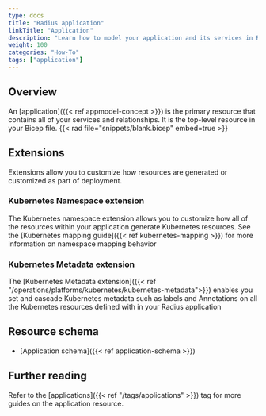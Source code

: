 ```yaml
---
type: docs
title: "Radius application"
linkTitle: "Application"
description: "Learn how to model your application and its services in Radius"
weight: 100
categories: "How-To"
tags: ["application"]
---
```


## Overview

An [application]({{< ref appmodel-concept >}}) is the primary resource that contains all of your services and relationships. It is the top-level resource in your Bicep file.
{{< rad file="snippets/blank.bicep" embed=true >}}

## Extensions

Extensions allow you to customize how resources are generated or customized as part of deployment.

### Kubernetes Namespace extension

The Kubernetes namespace extension allows you to customize how all of the resources within your application generate Kubernetes resources. See the [Kubernetes mapping guide]({{< ref kubernetes-mapping >}}) for more information on namespace mapping behavior

### Kubernetes Metadata extension

The [Kubernetes Metadata extension]({{< ref "/operations/platforms/kubernetes/kubernetes-metadata">}}) enables you set and cascade Kubernetes metadata such as labels and Annotations on all the Kubernetes resources defined with in your Radius application 

## Resource schema 

- [Application schema]({{< ref application-schema >}})

## Further reading

Refer to the [applications]({{< ref "/tags/applications" >}}) tag for more guides on the application resource.